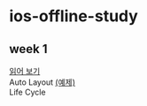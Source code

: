 # ios-offline-study
## week 1
[읽어 보기](https://hcn1519.github.io/articles/2017-09/ios_app_lifeCycle)\
Auto Layout [(예제)](week1/AutoLayout) \
Life Cycle
